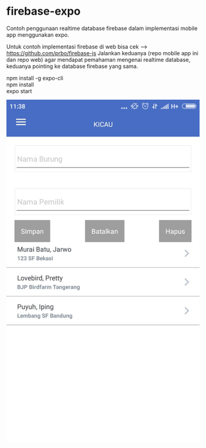 # firebase-expo
Contoh penggunaan realtime database firebase dalam implementasi mobile app menggunakan expo.

Untuk contoh implementasi firebase di web bisa cek --> https://github.com/prbo/firebase-js
Jalankan keduanya (repo mobile app ini dan repo web) agar mendapat pemahaman mengenai realtime database, keduanya pointing ke database firebase yang sama.

npm install -g expo-cli  
npm install  
expo start  

![alt text](https://github.com/prbo/firebase-expo/blob/master/form-sederhana-kicau.jpeg)